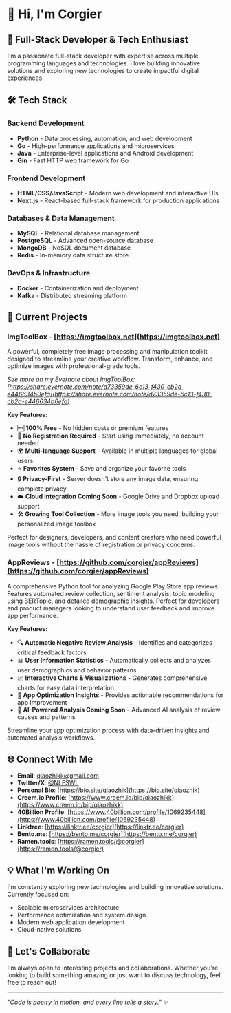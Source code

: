 # 👋 Hi, I'm Corgier

## 🚀 Full-Stack Developer & Tech Enthusiast

I'm a passionate full-stack developer with expertise across multiple programming languages and technologies. I love building innovative solutions and exploring new technologies to create impactful digital experiences.

## 🛠️ Tech Stack

### **Backend Development**
- **Python** - Data processing, automation, and web development
- **Go** - High-performance applications and microservices
- **Java** - Enterprise-level applications and Android development
- **Gin** - Fast HTTP web framework for Go

### **Frontend Development**
- **HTML/CSS/JavaScript** - Modern web development and interactive UIs
- **Next.js** - React-based full-stack framework for production applications

### **Databases & Data Management**
- **MySQL** - Relational database management
- **PostgreSQL** - Advanced open-source database
- **MongoDB** - NoSQL document database
- **Redis** - In-memory data structure store

### **DevOps & Infrastructure**
- **Docker** - Containerization and deployment
- **Kafka** - Distributed streaming platform

## 🎯 Current Projects

### **ImgToolBox** - [https://imgtoolbox.net](https://imgtoolbox.net)
A powerful, completely free image processing and manipulation toolkit designed to streamline your creative workflow. Transform, enhance, and optimize images with professional-grade tools.

*See more on my Evernote about ImgToolBox: [https://share.evernote.com/note/d73359de-6c13-f430-cb2a-e446634b0efa](https://share.evernote.com/note/d73359de-6c13-f430-cb2a-e446634b0efa)*

**Key Features:**
- 🆓 **100% Free** - No hidden costs or premium features
- 🚀 **No Registration Required** - Start using immediately, no account needed
- 🌍 **Multi-language Support** - Available in multiple languages for global users
- ⭐ **Favorites System** - Save and organize your favorite tools
- 🔒 **Privacy-First** - Server doesn't store any image data, ensuring complete privacy
- ☁️ **Cloud Integration Coming Soon** - Google Drive and Dropbox upload support
- 🛠️ **Growing Tool Collection** - More image tools you need, building your personalized image toolbox

Perfect for designers, developers, and content creators who need powerful image tools without the hassle of registration or privacy concerns.

### **AppReviews** - [https://github.com/corgier/appReviews](https://github.com/corgier/appReviews)
A comprehensive Python tool for analyzing Google Play Store app reviews. Features automated review collection, sentiment analysis, topic modeling using BERTopic, and detailed demographic insights. Perfect for developers and product managers looking to understand user feedback and improve app performance.

**Key Features:**
- 🔍 **Automatic Negative Review Analysis** - Identifies and categorizes critical feedback factors
- 📊 **User Information Statistics** - Automatically collects and analyzes user demographics and behavior patterns
- 📈 **Interactive Charts & Visualizations** - Generates comprehensive charts for easy data interpretation
- 🎯 **App Optimization Insights** - Provides actionable recommendations for app improvement
- 🤖 **AI-Powered Analysis Coming Soon** - Advanced AI analysis of review causes and patterns

Streamline your app optimization process with data-driven insights and automated analysis workflows.

## 🌐 Connect With Me

- **Email**: [qiaozhikk@gmail.com](mailto:qiaozhikk@gmail.com)
- **Twitter/X**: [@NLFSWL](https://x.com/NLFSWL)
- **Personal Bio**: [https://bio.site/qiaozhik](https://bio.site/qiaozhik)
- **Creem.io Profile**: [https://www.creem.io/bip/qiaozhikk](https://www.creem.io/bip/qiaozhikk)
- **40Billion Profile**: [https://www.40billion.com/profile/1069235448](https://www.40billion.com/profile/1069235448)
- **Linktree**: [https://linktr.ee/corgier](https://linktr.ee/corgier)
- **Bento.me**: [https://bento.me/corgier](https://bento.me/corgier)
- **Ramen.tools**: [https://ramen.tools/@corgier](https://ramen.tools/@corgier)

## 💡 What I'm Working On

I'm constantly exploring new technologies and building innovative solutions. Currently focused on:
- Scalable microservices architecture
- Performance optimization and system design
- Modern web application development
- Cloud-native solutions

## 🤝 Let's Collaborate

I'm always open to interesting projects and collaborations. Whether you're looking to build something amazing or just want to discuss technology, feel free to reach out!

---

*"Code is poetry in motion, and every line tells a story."* ✨

